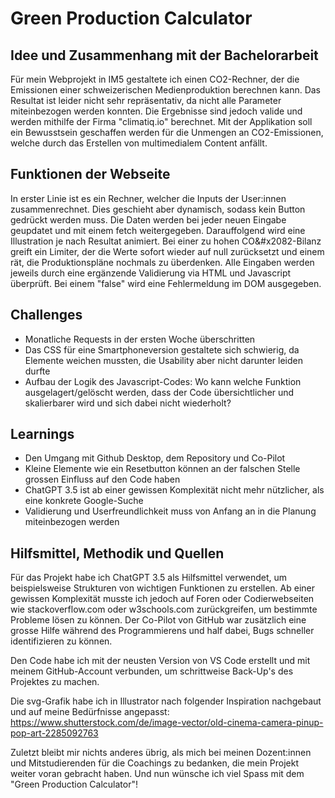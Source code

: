 
# Green Production Calculator

## Idee und Zusammenhang mit der Bachelorarbeit

Für mein Webprojekt in IM5 gestaltete ich einen CO2-Rechner, der die Emissionen einer schweizerischen Medienproduktion berechnen kann.
Das Resultat ist leider nicht sehr repräsentativ, da nicht alle Parameter miteinbezogen werden konnten. Die Ergebnisse sind jedoch valide und werden mithilfe der Firma "climatiq.io" berechnet. Mit der Applikation soll ein Bewusstsein geschaffen werden für die Unmengen an CO2-Emissionen, welche durch das Erstellen von multimedialem Content anfällt.

## Funktionen der Webseite

In erster Linie ist es ein Rechner, welcher die Inputs der User:innen zusammenrechnet. Dies geschieht aber dynamisch, sodass kein Button gedrückt werden muss.
Die Daten werden bei jeder neuen Eingabe geupdatet und mit einem fetch weitergegeben. Darauffolgend wird eine Illustration je nach Resultat animiert. Bei einer zu hohen 
CO&#x2082-Bilanz greift ein Limiter, der die Werte sofort wieder auf null zurücksetzt und einem rät, die Produktionspläne nochmals zu überdenken.
Alle Eingaben werden jeweils durch eine ergänzende Validierung via HTML und Javascript überprüft. Bei einem "false" wird eine Fehlermeldung im DOM ausgegeben.

## Challenges

+ Monatliche Requests in der ersten Woche überschritten
+ Das CSS für eine Smartphoneversion gestaltete sich schwierig, da Elemente weichen mussten, die Usability aber nicht darunter leiden durfte
+ Aufbau der Logik des Javascript-Codes: Wo kann welche Funktion ausgelagert/gelöscht werden, dass der Code übersichtlicher und skalierbarer wird und sich dabei nicht wiederholt?

## Learnings

+ Den Umgang mit Github Desktop, dem Repository und Co-Pilot
+ Kleine Elemente wie ein Resetbutton können an der falschen Stelle grossen Einfluss auf den Code haben
+ ChatGPT 3.5 ist ab einer gewissen Komplexität nicht mehr nützlicher, als eine konkrete Google-Suche
+ Validierung und Userfreundlichkeit muss von Anfang an in die Planung miteinbezogen werden

## Hilfsmittel, Methodik und Quellen

Für das Projekt habe ich ChatGPT 3.5 als Hilfsmittel verwendet, um beispielsweise Strukturen von wichtigen Funktionen zu erstellen. Ab einer gewissen Komplexität musste ich jedoch auf Foren oder Codierwebseiten wie stackoverflow.com oder w3schools.com zurückgreifen, um bestimmte Probleme lösen zu können. Der Co-Pilot von GitHub war zusätzlich eine grosse Hilfe während des Programmierens und half dabei, Bugs schneller identifizieren zu können.

Den Code habe ich mit der neusten Version von VS Code erstellt und mit meinem GitHub-Account verbunden, um schrittweise Back-Up's des Projektes zu machen.

Die svg-Grafik habe ich in Illustrator nach folgender Inspiration nachgebaut und auf meine Bedürfnisse angepasst: https://www.shutterstock.com/de/image-vector/old-cinema-camera-pinup-pop-art-2285092763


Zuletzt bleibt mir nichts anderes übrig, als mich bei meinen Dozent:innen und Mitstudierenden für die Coachings zu bedanken, die mein Projekt weiter voran gebracht haben. Und nun wünsche ich viel Spass mit dem "Green Production Calculator"!

